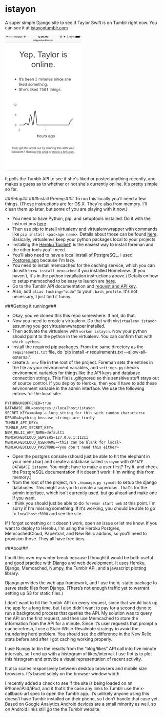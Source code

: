 istayon
=======

A super simple Django site to see if Taylor Swift is on Tumblr right now. You can see it at [istayontumblr.com](http://istayontumblr.com)

<img src="screenshot.png?raw=true" width="250" >

It polls the Tumblr API to see if she's liked or posted anything recently, and makes a guess as to whether or not she's currently online. It's pretty simple so far.

##Setup##
###Install Prereqs###
To run this locally you'll need a few things. (These instructions are for OS X. They're also from memory. I'll clean them up later, but some of you are playing with it now.)
- You need to have Python, pip, and setuptools installed. Do it with the instructions [here](http://docs.python-guide.org/en/latest/starting/install/osx/).
- Then use pip to install virtualenv and virtualenvwrapper with commands like `pip install <package name>`. Details about those can be found [here](https://github.com/kennethreitz/python-guide/blob/master/docs/dev/virtualenvs.rst). Basically, virtualenvs keep your python packages local to your projects.
- Installing the [Heroku Toolbet](https://devcenter.heroku.com/articles/getting-started-with-python#set-up)) is the easiest way to install foreman and the other tools you'll need.
- You'll also need to have a local install of PostgreSQL. I used [Postgres.app](http://postgresapp.com/) because I'm lazy.
- You need to install memcached for the caching service, which you can do with `brew install memcached` if you installed Homebrew. (If you haven't, it's in the python installation instructions above.) Details on how to setup memcached to be easy to launch are [here](http://www.rahuljiresal.com/2014/03/installing-memcached-on-mac-with-homebrew-and-lunchy/).
- Go to the Tumblr API documentation and [request and API key](https://www.tumblr.com/oauth/apps).
- Also, add `alias fucking="sudo"` to your `.bash_profile`. It's not necessary, I just find it funny.

###Getting it running###
- Okay, you've cloned this this repo somewhere. If not, do that.
- Now you need to create a virtualenv. Do that with `mkvirtualenv istayon` assuming you got virtualenvwrapper installed.
- Then activate the virtualenv with `workon istayon`. Now your python should point to the python in the virtualenv. You can confirm that with `which python`.
- Install the required pip packages. From the same directory as the `requirements.txt` file, do 'pip install -r requirements.txt --allow-all-external'.
- create a `.env` file in the root of the project. Foreman sets the entries in the file as your environment variables, and `settings.py` checks environment variables for things like the API keys and database connection strings. This file is .gitignored so this sensitive stuff stays out of source control. If you deploy to Heroku, then you'll have to add these environment variable in the admin interface. We use the following entries for the local site:
```
PYTHONUNBUFFERED=true
DATABASE_URL=postgres://localhost/istayon
SECRET_KEY=<makup a long string for this with random characters>
DEBUG=Anything_because_strings_are_truthy
TUMBLR_API_KEY=
TUMBLR_API_SECRET_KEY=
NEW_RELIC_APP_NAME=default1
MEMCACHEDCLOUD_SERVERS=127.0.0.1:11211
MEMCACHEDCLOUD_USERNAME=<this can be blank for local>
MEMCACHEDCLOUD_PASSWORD=<you don't need this either>
```
- Open the postgres console (should just be able to hit the elephant in your menu bar) and create a database called `istayon` with `CREATE DATABASE istayon`. You might have to make a user first? Try it, and check the PostgreSQL documentation if it doesn't work. (I'm writing this from memory.)
- from the root of the project, run `./manage.py syncdb` to setup the django databases. This might ask you to create a superuser. That's for the admin interface, which isn't currently used, but go ahead and make one if you want.
- I think you should just be able to do `foreman start web` at this point. I'm sorry if I'm missing something. If it's working, you chould be able to go to `localhost:5000` and see the site.

If I forgot something or it doesn't work, open an issue or let me know. If you want to deploy to Heroku, I'm using the Heroku Postgres, MemcachedCloud, Papertrail, and New Relic addons, so you'll need to provision those. They all have free tiers.

##About##

I built this over my winter break because I thought it would be both useful and good practice with Django and web development. It uses Heroku, Django, Memcached, Numpy, the Tumblr API, and a javascript plotting library.

Django provides the web app framework, and I use the dj-static package to serve static files from Django. (There’s not enough traffic yet to warrant setting up S3 for static files.)

I don’t want to hit the Tumblr API on every request, since that would lock up the app for a long time, but I also didn’t want to pay for a second dyno to run a background process that queries the API. My solution was to query the API on the first request, and then use Memcached to store the information from the API for a minute. Since it’s user requests that prompt a cache refresh, I use a Stale-While-Revalidate strategy to avoid the thundering herd problem. You should see the difference in the New Relic stats before and after I got caching working properly.

I use Numpy to bin the results from the “blog/likes” API call into five minute intervals, so I end up with a histogram of likes/interval. I use flot.js to plot this histogram and provide a visual representation of recent activity.

It also scales responsively between desktop browsers and mobile size browsers. It’s based solely on the browser window width.

I recently added a check to see if the site is being loaded on an iPhone/iPad/iPod, and if that’s the case any links to Tumblr use the x-callback-url spec to open the Tumblr app. It’s unlikely anyone using this doesn’t have Tumblr installed on their phone, so I don’t handle that case yet. Based on Google Analytics Android devices are a small minority as well, so on Android links still go the the Tumblr website.
